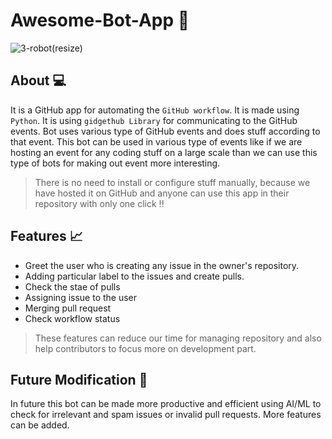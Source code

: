 # Awesome-Bot-App :robot:
![3-robot(resize)](https://user-images.githubusercontent.com/66815283/154812808-ec0d2eba-2b2f-4be9-865d-fca5eb82654f.jpg)

## About :computer:
It is a GitHub app for automating the `GitHub workflow`. It is made using `Python`. It is using `gidgethub Library` for communicating to the GitHub events. Bot uses various type of GitHub events and does stuff according to that event. 
This bot can be used in various type of events like if we are hosting an event for any coding stuff on a large scale than we can use this type of bots for making out event more interesting. 
>There is no need to install or configure stuff manually, because we have hosted it on GitHub and anyone can use this app in their repository with only one click !!

## Features :chart_with_upwards_trend:
- Greet the user who is creating any issue in the owner's repository.
-  Adding particular label to the issues and create pulls.
-  Check the stae of pulls
-  Assigning issue to the user
-  Merging pull request
-  Check workflow status
> These features can reduce our time for managing repository and also help contributors to focus more on development part.

## Future Modification :telescope:
In future this bot can be made more productive and efficient using AI/ML to check for irrelevant and spam issues or invalid pull requests. More features can be added.

